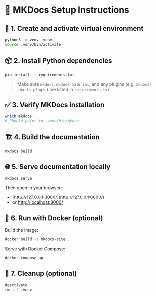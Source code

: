 # 📘 MKDocs Setup Instructions

## 🧪 1. Create and activate virtual environment

```bash
python3 -m venv .venv
source .venv/bin/activate
```

## 📦 2. Install Python dependencies

```bash
pip install -r requirements.txt
```

> Make sure `mkdocs`, `mkdocs-material`, and any plugins (e.g. `mkdocs-charts-plugin`) are listed in `requirements.txt`.

## ✅ 3. Verify MKDocs installation

```bash
which mkdocs
# Should point to .venv/bin/mkdocs
```

## 🏗️ 4. Build the documentation

```bash
mkdocs build
```

## 🌐 5. Serve documentation locally

```bash
mkdocs serve
```

Then open in your browser:

* [http://127.0.0.1:8000/](http://127.0.0.1:8000/)
* or [http://localhost:8000/](http://localhost:8000/)

## 🐳 6. Run with Docker (optional)

Build the image:

```bash
docker build -t mkdocs-site .
```

Serve with Docker Compose:

```bash
docker-compose up
```


## 🧹 7. Cleanup (optional)

```bash
deactivate
rm -rf .venv
```

